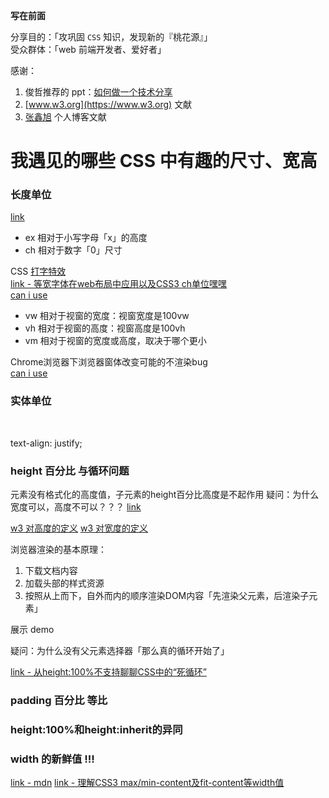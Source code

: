 **写在前面**

分享目的：「攻巩固 `CSS` 知识，发现新的『桃花源』」  
受众群体：「web 前端开发者、爱好者」

感谢：

1. 俊哲推荐的 ppt：[如何做一个技术分享](https://docs.google.com/presentation/d/1dEiloN8jX5KUIorz12fSSTADAWupArMVpIHzIcBaqBA/edit#slide=id.g241a7f5a41_0_42)
1. [www.w3.org](https://www.w3.org) 文献
1. [张鑫旭](www.zhangxinxu.com) 个人博客文献

# 我遇见的哪些 CSS 中有趣的尺寸、宽高

### 长度单位

[link](http://www.zhangxinxu.com/wordpress/2012/09/new-viewport-relative-units-vw-vh-vm-vmin/)

- ex 相对于小写字母「x」的高度
- ch 相对于数字「0」尺寸

CSS [打字特效](http://www.zhangxinxu.com/study/201412/animation-border-background-dot-dot-dot-wait.html)  
[link - 等宽字体在web布局中应用以及CSS3 ch单位嘿嘿](http://www.zhangxinxu.com/wordpress/2016/07/monospaced-font-css3-ch-unit/)  
[can i use](http://caniuse.com/#feat=ch-unit)

- vw 相对于视窗的宽度：视窗宽度是100vw
- vh 相对于视窗的高度：视窗高度是100vh
- vm 相对于视窗的宽度或高度，取决于哪个更小

Chrome浏览器下浏览器窗体改变可能的不渲染bug  
[can i use](http://caniuse.com/#feat=viewport-units)

### 实体单位

&emsp;&ensp;

text-align: justify;

### height 百分比 与循环问题

元素没有格式化的高度值，子元素的height百分比高度是不起作用
疑问：为什么宽度可以，高度不可以？？？
[link](https://stackoverflow.com/questions/2239045/why-is-100-height-not-100-of-the-browser-height)

[w3 对高度的定义](https://www.w3.org/TR/CSS21/visudet.html#propdef-height)
[w3 对宽度的定义](https://www.w3.org/TR/CSS21/visudet.html#blockwidth)

浏览器渲染的基本原理：
1. 下载文档内容
1. 加载头部的样式资源
1. 按照从上而下，自外而内的顺序渲染DOM内容「先渲染父元素，后渲染子元素」

展示 demo

疑问：为什么没有父元素选择器「那么真的循环开始了」


[link - 从height:100%不支持聊聊CSS中的“死循环”](http://www.zhangxinxu.com/wordpress/2016/09/talking-about-css-infinite-endless-loop/)

### padding 百分比 等比

### height:100%和height:inherit的异同

### width 的新鲜值 !!!

[link - mdn](https://developer.mozilla.org/zh-CN/docs/Web/CSS/width)
[link - 理解CSS3 max/min-content及fit-content等width值](http://www.zhangxinxu.com/wordpress/2016/05/css3-width-max-contnet-min-content-fit-content/)
